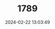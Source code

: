 ---
title: "1789"
category: "Bauerus dubiaquercus"
draft: false
date: 2024-02-22 13:03:49
languages:
  German: ["Van-Gelder-Fledermaus"]
  English: ["Van Gelder's Bat"]
---